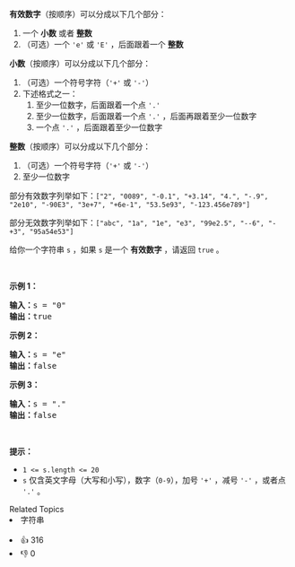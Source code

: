 <p><strong>有效数字</strong>（按顺序）可以分成以下几个部分：</p>

<ol>
	<li>一个 <strong>小数</strong> 或者 <strong>整数</strong></li>
	<li>（可选）一个 <code>'e'</code> 或 <code>'E'</code> ，后面跟着一个 <strong>整数</strong></li>
</ol>

<p><strong>小数</strong>（按顺序）可以分成以下几个部分：</p>

<ol>
	<li>（可选）一个符号字符（<code>'+'</code> 或 <code>'-'</code>）</li>
	<li>下述格式之一：
	<ol>
		<li>至少一位数字，后面跟着一个点 <code>'.'</code></li>
		<li>至少一位数字，后面跟着一个点 <code>'.'</code> ，后面再跟着至少一位数字</li>
		<li>一个点 <code>'.'</code> ，后面跟着至少一位数字</li>
	</ol>
	</li>
</ol>

<p><strong>整数</strong>（按顺序）可以分成以下几个部分：</p>

<ol>
	<li>（可选）一个符号字符（<code>'+'</code> 或 <code>'-'</code>）</li>
	<li>至少一位数字</li>
</ol>

<p>部分有效数字列举如下：<code>["2", "0089", "-0.1", "+3.14", "4.", "-.9", "2e10", "-90E3", "3e+7", "+6e-1", "53.5e93", "-123.456e789"]</code></p>

<p>部分无效数字列举如下：<code>["abc", "1a", "1e", "e3", "99e2.5", "--6", "-+3", "95a54e53"]</code></p>

<p>给你一个字符串 <code>s</code> ，如果 <code>s</code> 是一个 <strong>有效数字</strong> ，请返回 <code>true</code> 。</p>

<p>&nbsp;</p>

<p><strong>示例 1：</strong></p>

<pre>
<strong>输入：</strong>s = "0"
<strong>输出：</strong>true
</pre>

<p><strong>示例 2：</strong></p>

<pre>
<strong>输入：</strong>s = "e"
<strong>输出：</strong>false
</pre>

<p><strong>示例 3：</strong></p>

<pre>
<strong>输入：</strong>s = "."
<strong>输出：</strong>false
</pre>

<p>&nbsp;</p>

<p><strong>提示：</strong></p>

<ul>
	<li><code>1 &lt;= s.length &lt;= 20</code></li>
	<li><code>s</code> 仅含英文字母（大写和小写），数字（<code>0-9</code>），加号 <code>'+'</code> ，减号 <code>'-'</code> ，或者点 <code>'.'</code> 。</li>
</ul>
<div><div>Related Topics</div><div><li>字符串</li></div></div><br><div><li>👍 316</li><li>👎 0</li></div>